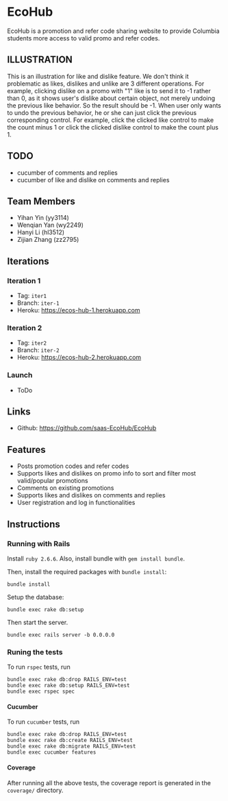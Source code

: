 # EcoHub

EcoHub is a promotion and refer code sharing website to provide Columbia students more access to valid promo and refer codes.

## ILLUSTRATION

This is an illustration for like and dislike feature. We don't think it problematic as likes, dislikes and unlike are 3 different operations. For example, clicking dislike on a promo with "1" like is to send it to -1 rather than 0, as it shows user's dislike about certain object, not merely undoing the previous like behavior. So the result should be -1. When user only wants to undo the previous behavior, he or she can just click the previous corresponding control. For example, click the clicked like control to make the count minus 1 or click the clicked dislike control to make the count plus 1.

## TODO

- cucumber of comments and replies
- cucumber of like and dislike on comments and replies

## Team Members

- Yihan Yin (yy3114)
- Wenqian Yan (wy2249)
- Hanyi Li (hl3512)
- Zijian Zhang (zz2795)

## Iterations

### Iteration 1

- Tag: `iter1`
- Branch: `iter-1`
- Heroku: https://ecos-hub-1.herokuapp.com

### Iteration 2

- Tag: `iter2`
- Branch: `iter-2`
- Heroku: https://ecos-hub-2.herokuapp.com

### Launch

- ToDo

## Links

- Github: https://github.com/saas-EcoHub/EcoHub

## Features

- Posts promotion codes and refer codes
- Supports likes and dislikes on promo info to sort and filter most valid/popular promotions
- Comments on existing promotions
- Supports likes and dislikes on comments and replies
- User registration and log in functionalities

## Instructions


### Running with Rails

Install `ruby 2.6.6`. Also, install bundle with `gem install bundle`.

Then, install the required packages with `bundle install`:
```
bundle install
```

Setup the database:
```
bundle exec rake db:setup
```

Then start the server.

```
bundle exec rails server -b 0.0.0.0
```

### Runing the tests

To run `rspec` tests, run

```
bundle exec rake db:drop RAILS_ENV=test
bundle exec rake db:setup RAILS_ENV=test
bundle exec rspec spec
```

#### Cucumber

To run `cucumber` tests, run

```
bundle exec rake db:drop RAILS_ENV=test
bundle exec rake db:create RAILS_ENV=test
bundle exec rake db:migrate RAILS_ENV=test
bundle exec cucumber features
```

#### Coverage

After running all the above tests, the coverage report is generated in the `coverage/` directory.
